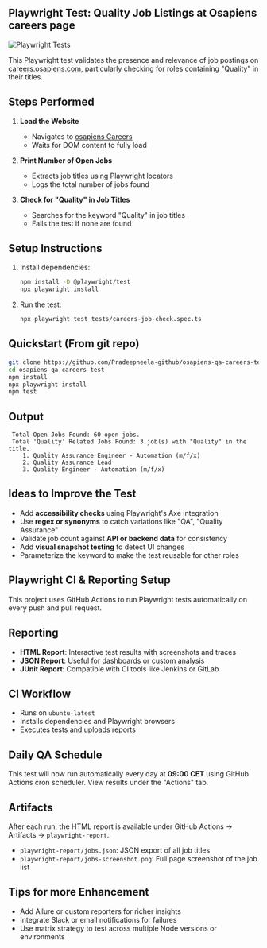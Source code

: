 
##  Playwright Test: Quality Job Listings at Osapiens careers page

![Playwright Tests](https://github.com/Pradeepneela-github/osapiens-qa-careers-test/actions/workflows/playwright.yml/badge.svg)

This Playwright test validates the presence and relevance of job postings on [careers.osapiens.com](https://careers.osapiens.com/), particularly checking for roles containing "Quality" in their titles.


##  Steps Performed

1. **Load the Website**
   - Navigates to [osapiens Careers](https://careers.osapiens.com/)
   - Waits for DOM content to fully load

2. **Print Number of Open Jobs**
   - Extracts job titles using Playwright locators
   - Logs the total number of jobs found

3. **Check for "Quality" in Job Titles**
   - Searches for the keyword "Quality" in job titles
   - Fails the test if none are found


##  Setup Instructions

1. Install dependencies:
    ```bash
   npm install -D @playwright/test
   npx playwright install

2. Run the test:
    ```bash
   npx playwright test tests/careers-job-check.spec.ts


##  Quickstart (From git repo)

```bash
git clone https://github.com/Pradeepneela-github/osapiens-qa-careers-test.git
cd osapiens-qa-careers-test
npm install
npx playwright install
npm test
```


##  Output

```
 Total Open Jobs Found: 60 open jobs.
 Total 'Quality' Related Jobs Found: 3 job(s) with "Quality" in the title.
    1. Quality Assurance Engineer - Automation (m/f/x)
    2. Quality Assurance Lead
    3. Quality Engineer - Automation (m/f/x)
```

##  Ideas to Improve the Test

- Add **accessibility checks** using Playwright's Axe integration
- Use **regex or synonyms** to catch variations like "QA", "Quality Assurance"
- Validate job count against **API or backend data** for consistency
- Add **visual snapshot testing** to detect UI changes
- Parameterize the keyword to make the test reusable for other roles


##  Playwright CI & Reporting Setup

This project uses GitHub Actions to run Playwright tests automatically on every push and pull request.

##  Reporting

- **HTML Report**: Interactive test results with screenshots and traces
- **JSON Report**: Useful for dashboards or custom analysis
- **JUnit Report**: Compatible with CI tools like Jenkins or GitLab

##  CI Workflow

- Runs on `ubuntu-latest`
- Installs dependencies and Playwright browsers
- Executes tests and uploads reports

##  Daily QA Schedule

This test will now run automatically every day at **09:00 CET** using GitHub Actions cron scheduler. View results under the "Actions" tab.

##  Artifacts

After each run, the HTML report is available under GitHub Actions → Artifacts → `playwright-report`.
- `playwright-report/jobs.json`: JSON export of all job titles
- `playwright-report/jobs-screenshot.png`: Full page screenshot of the job list

##  Tips for more Enhancement

- Add Allure or custom reporters for richer insights
- Integrate Slack or email notifications for failures
- Use matrix strategy to test across multiple Node versions or environments
